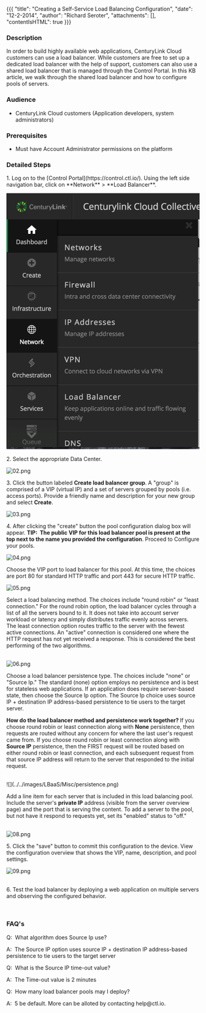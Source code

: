 {{{
  "title": "Creating a Self-Service Load Balancing Configuration",
  "date": "12-2-2014",
  "author": "Richard Seroter",
  "attachments": [],
  "contentIsHTML": true
}}}

<h3>Description</h3>
<p>In order to build highly available web applications, CenturyLink Cloud customers can use a load balancer. While customers are free to set up a dedicated load balancer with the help of support, customers can also use a shared load balancer that is managed
  through the Control Portal. In this KB article, we walk through the shared load balancer and how to configure pools of servers.</p>
<h3>Audience</h3>
<ul>
  <li>CenturyLink Cloud customers (Application developers, system administrators)</li>
</ul>
<h3>Prerequisites</h3>
<ul>
  <li>Must have Account Administrator permissions on the platform</li>
</ul>
<h3>Detailed Steps</h3>
<p>1. Log on to the [Control Portal](https://control.ctl.io/). Using the left side navigation bar, click on **Network** > **Load Balancer**.</p>

  ![Navigate to Firewall](../../images/loadbalancer.png)

<p>2. Select the appropriate Data Center.</p>
<p><img src="https://t3n.zendesk.com/attachments/token/8LWLtzq0adgJ4GPLXphkQQ7AH/?name=02.png" alt="02.png" />
</p>
<p>3. Click the button labeled <strong>Create load balancer group</strong>. A "group" is comprised of a VIP (virtual IP) and a set of servers grouped by pools (i.e. access ports). Provide a friendly name and description for your new group
  and select <strong>Create</strong>.</p>
<p><img src="https://t3n.zendesk.com/attachments/token/i2D4Dx6rLxOAuQ0k80AjBqBua/?name=03.png" alt="03.png" />
</p>
<p>4. After clicking the "create" button the pool configuration dialog box will appear. <strong> TIP: &nbsp;The public VIP for this load balancer pool is present at the top next to the name you provided the configuration</strong>. Proceed
  to Configure your pools.</p>
<p><img src="https://t3n.zendesk.com/attachments/token/I2jQbSa1No0BU5sC6S2wRV7LM/?name=04.png" alt="04.png" />
</p>
<p>Choose the VIP port to load balancer for this pool. At this time, the choices are port 80 for standard HTTP traffic and port 443 for secure HTTP traffic.</p>
<p><img src="https://t3n.zendesk.com/attachments/token/a8WGnyoj9xK9JwRd3juHl2IIp/?name=05.png" alt="05.png" />
</p>
<p>Select a load balancing method. The choices include "round robin" or "least connection." For the round robin option, the load balancer cycles through a list of all the servers bound to it. It does not take into account server workload or latency and simply
  distributes traffic evenly across servers. The least connection option routes traffic to the server with the fewest active connections. An "active" connection is considered one where the HTTP request has not yet received a response. This is considered
  the best performing of the two algorithms.&nbsp;
  <br />
  <br />
</p>
<p><img src="https://t3n.zendesk.com/attachments/token/n4WW6nTJuU4UEG71YFaR0oyyi/?name=06.png" alt="06.png" />
</p>

<p>Choose a load balancer persistence type. The choices include "none" or "Source Ip." The standard (none) option employs no persistence and is best for stateless web applications. If an application does require server-based state, then choose the Source Ip option.
  The Source Ip choice uses source IP + destination IP address-based persistence to tie users to the target server.</p>
<p><strong>How do the load balancer method and persistence work together?&nbsp;</strong>If you choose round robin or least connection along with <strong>None</strong> persistence, then requests are routed without any concern for where the last user's
  request came from. If you choose round robin or least connection along with <strong>Source IP</strong> persistence, then the FIRST request will be routed based on either round robin or least connection, and each subsequent request from that source IP address
  will return to the server that responded to the initial request.
  <br />
  <br />
</p>
![](../../images/LBaaS/Misc/persistence.png)
</p>

<p>Add a line item for each server that is included in this load balancing pool. Include the server's&nbsp;<strong>private&nbsp;</strong><strong>IP</strong> address (visible from the server overview page) and the port that is serving the content. To add
  a server to the pool, but not have it respond to requests yet, set its "enabled" status to "off."
  <br />
  <br />
</p>
<p><img src="https://t3n.zendesk.com/attachments/token/3xkVQ2JpuljDq9BPhL0nrQ0jf/?name=08.png" alt="08.png" />
</p>

<p>5. Click the "save" button to commit this configuration to the device. View the configuration overview that shows the VIP, name, description, and pool settings.</p>
<p><img src="https://t3n.zendesk.com/attachments/token/9YtA5y6vwWMfovdRTeHAVXfjj/?name=09.png" alt="09.png" />
</p>
<p>
  <br />6. Test the load balancer by deploying a web application on multiple servers and observing the configured behavior.</p>
<p>&nbsp;</p>
<h3>FAQ's</h3>
<p>Q: &nbsp;What algorithm does Source Ip use?</p>
<p>A: &nbsp;The Source IP option uses source IP + destination IP address-based persistence to tie users to the target server</p>

<p>Q: &nbsp;What is the Source IP time-out value?</p>
<p>A: &nbsp;The Time-out value is 2 minutes</p>

<p>Q: &nbsp;How many load balancer pools may I deploy?</p>
<p>A: &nbsp;5 be default.  More can be alloted by contacting help@ctl.io.</p>
